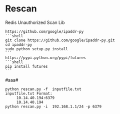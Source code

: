 # Rescan
Redis Unauthorized Scan
Lib

	https://github.com/google/ipaddr-py
	```shell
	git clone https://github.com/google/ipaddr-py.git
	cd ipaddr-py
	sudo python setup.py install
	```
	https://pypi.python.org/pypi/futures
	```shell
	pip install futures
	```
	
#aaa#

	python rescan.py -f  inputfile.txt 
	inputfile.txt Format:
		 10.14.40.194:6379
		 10.14.40.194
	python rescan.py -i  192.168.1.1/24 -p 6379
